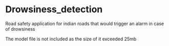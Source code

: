 # Drowsiness_detection
Road safety application for indian roads that would trigger an alarm in case of drowsiness

The model file is not included as the size of it exceeded 25mb
